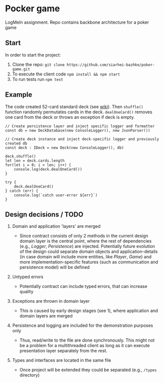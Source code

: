 # Pocker game
LogMeIn assignment. Repo contains backbone architecture for a poker game

## Start
In order to start the project:
 1. Clone the repo: `git clone https://github.com/siarhei-bazhko/poker-game.git`
 2. To execute the client code `npm install && npm start`
 3. To run tests run `npm test`

## Example

The code created 52-card standard deck (see [wiki](https://en.wikipedia.org/wiki/Standard_52-card_deck)). Then `shuffle()` function randomly permutates cards in the deck.
`dealOneCard()` removes one card from the deck or throws an exception if deck is empty. 

```
// Create persistence layer and inject specific logger and formatter
const db = new DeckDatabase(new ConsoleLogger(), new JsonParser())

// Create deck instance and inject deck-specific logger and previously created db
const deck : IDeck = new Deck(new ConsoleLogger(), db)

deck.shuffle()
let len = deck.cards.length
for(let i = 0; i < len; i++) {
    console.log(deck.dealOneCard())
}

try {
    deck.dealOneCard()
} catch (err) {
    console.log(`catch user-error ${err}`)
}
```

## Design decisions / TODO

1. Domain and application 'layers' are merged
   - Since contract consists of only 2 methods in the current design domain layer is the central point, where the rest of dependencies (e.g., _Logger_, _Persistence_) are injected. Potentially future evolution of the design    could separate domain objects and application-details (in case domain will include more entities, like _Player_, _Game_)
and more implementation-specific features (such as communication and persistence model) will be defined
  
2. Untyped errors
   - Potentially contract can include typed errors, that can increase quality

3. Exceptions are thrown in domain layer
   - This is caused by early design stages (see 1), where application and domain layers are merged

4. Persistence and logging are included for the demonstration purposes only
   - Thus, read/write to the file are done synchronously. This might not be a problem for a multithreaded client as long as it can execute presentation layer separately from the rest.
 
5. Types and interfaces are located in the same file
   - Once project will be extended they could be separated (e.g., `/types` directory)